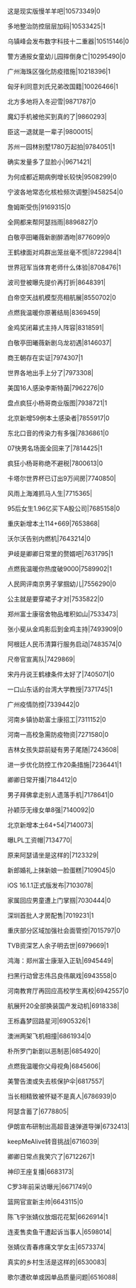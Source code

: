 这是现实版慢羊羊吧|10573349|0

多地整治防控层层加码|10533425|1

乌镇峰会发布数字科技十二重器|10515146|0

警方通报女童幼儿园摔倒身亡|10295490|0

广州海珠区强化防疫措施|10218396|1

匈牙利同意刘氏兄弟改国籍|10026466|1

北方多地将入冬迎雪|9871787|0

魔幻手机被他买到真的了|9860293|

臣这一退就是一辈子|9800015|

苏州一园林别墅1780万起拍|9784051|1

确实发量多了显脸小|9671421|

为何成都近期病例增长较快|9508299|0

宁波各地常态化核检频次调整|9458254|0

詹姆斯受伤|9169315|0

全网都来帮阿瑟挡雨|8896827|0

白敬亭田曦薇新剧醉酒吻|8776099|0

王鹤棣面对鸡群出笼丝毫不慌|8722984|1

世界冠军当体育老师什么体验|8708476|1

波司登被曝先提价再打折|8648391|

白帝空天战机模型亮相航展|8550702|0

点燃我温暖你原著结局|8369459|

金鸡奖闭幕式主持人阵容|8318591|

白敬亭田曦薇新剧乌龙初遇|8146037|

商王朝存在实证|7974307|1

世界各地出手上分了|7973308|

美国16人感染李斯特菌|7962276|0

盘点疯狂小杨哥商业版图|7938721|1

北京新增59例本土感染者|7855917|0

东北口音的传染力有多强|7836861|0

07快男名场面全回来了|7814425|1

疯狂小杨哥称绝不避税|7800613|0

卡塔尔世界杯已订出9万间房|7740850|

风雨上海滩抓马人生|7715365|

95后女生1.96亿买下A股公司|7685158|0

重庆新增本土114+669|7653868|

沃尔沃告别内燃机|7643214|0

尹岐是卿卿日常里的赘婿吧|7631795|1

点燃我温暖你热度破9000|7589902|1

人民网评南京男子掌掴幼儿|7556290|0

公主就是要穿裙子才对|7535822|0

郑州富士康宿舍物品堆积如山|7533473|

张小斐从金鸡影后到金鸡主持|7493909|0

阿根廷人民币清算行服务启动|7483574|0

尺帝官宣离队|7429869|

宋丹丹说王鹤棣条件太好了|7405071|0

一口山东话的台湾大学教授|7371745|1

广州疫情防控|7339442|0

河南乡镇协助富士康招工|7311152|0

河南一高校急需防疫物资|7271580|0

吉林女孩失踪前疑有男子尾随|7243608|

进一步优化防控工作20条措施|7236441|1

卿卿日常开播|7184412|0

男子拜佛拿走别人遗落手机|7178641|0

孙颖莎无缘女单8强|7140092|0

北京新增本土64+54|7140073|

曝LPL工资帽|7134770|

原来阿瑟请坐是这样的|7123329|

新郎婚礼上抹新娘一脸蛋糕|7109045|0

iOS 16.1.1正式版发布|7103078|

家属回应男童遭上门掌掴|7030444|0

深圳首批人才房配售|7019231|1

重庆部分区域加强社会面管控|7015797|0

TVB资深艺人余子明去世|6979669|1

鸿海：郑州富士康渐入正轨|6945449|

扫黑行动曾志伟吕良伟飙戏|6943558|0

河南教育厅再回应高校学生离校|6942557|0

航展歼20全部换装国产发动机|6918338|

王栎鑫梦回路星河|6905326|1

澳洲两架飞机相撞|6861934|0

朴所罗门新剧以恶制恶|6854920|

点燃我温暖你父母视角|6845606|

美警告澳或失去核保护伞|6817557|

当长相精致被怀疑不是真人|6786939|0

阿瑟含蓄了|6778805|

伊朗宣布研制出高超音速弹道导弹|6732413|

keepMeAlive转音挑战|6716039|

卿卿日常点我笑穴了|6712267|1

神印王座复播|6683173|

C罗3年前采访曝光|6671749|0

篮网官宣新主帅|6643115|0

陈飞宇张婧仪放烟花花絮|6626914|1

连麦售卖鱼干遭起诉当事人|6598014|

张婧仪青春疼痛文学女主|6573374|

真实的乡村生活是这样的|6530083|

歌尔遭砍单或因单品质量问题|6516088|


